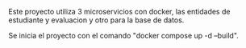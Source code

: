 Este proyecto utiliza 3 microservicios con docker, las entidades de estudiante y evaluacion y otro para la base de datos.

Se inicia el proyecto con el comando "docker compose up -d –build".
